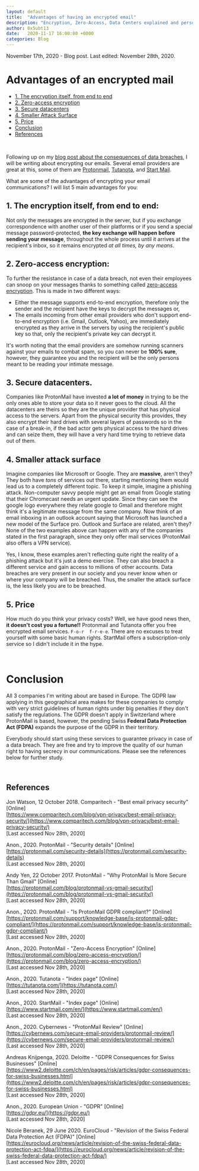 ```yaml
---
layout: default
title:  "Advantages of having an encrypted email"
description: "Encryption, Zero-Access, Data Centers explained and personal thoughts"
author: 0x5ubt13
date:   2020-11-17 16:00:00 +0000
categories: Blog
---
```


November 17th, 2020 - Blog post. Last edited: November 28th, 2020.

# Advantages of an encrypted mail

* <a href="#encryption">1. The encryption itself, from end to end</a>
* <a href="#zeroaccess">2. Zero-access encryption</a>
* <a href="#datacenters">3. Secure datacenters</a>
* <a href="#attacksurface">4. Smaller Attack Surface</a>
* <a href="#price">5. Price</a>
* <a href="#conclusion">Conclusion</a>
* <a href="#refs">References</a>


<p>&nbsp;</p>


Following up on my [blog post about the consequences of data breaches](https://0x5ubt13.github.io/blog/2020/11/17/consequences-of-medical-breaches.html), I will be writing about encrypting our emails. Several email providers are great at this, some of them are [Protonmail](https://protonmail.com/), [Tutanota](https://tutanota.com/), and [Start Mail](https://www.startmail.com/en/).

What are some of the advantages of encrypting your email communications? I will list 5 main advantages for you:

## <a id="encryption"></a> 1. The encryption itself, from end to end:
Not only the messages are encrypted in the server, but if you exchange correspondence with another user of their platforms or if you send a special message password-protected, **the key exchange will happen before sending your message**, throughout the whole process until it arrives at the recipient's inbox, so it remains encrypted *at all times, by any means.* 

## <a id="zeroaccess"></a> 2. Zero-access encryption:
To further the resistance in case of a data breach, not even their employees can snoop on your messages thanks to something called [zero-access encryption](https://protonmail.com/blog/zero-access-encryption/). This is made in two different ways:
- Either the message supports end-to-end encryption, therefore only the sender and the recipient have the keys to decrypt the messages or,
- The emails incoming from other email providers who don't support end-to-end encryption (i.e. Gmail, Outlook, Yahoo), are immediately encrypted as they arrive in the servers by using the recipient's public key so that, only the recipient's private key can decrypt it.  

It's worth noting that the email providers are somehow running scanners against your emails to combat spam, so you can never be **100% sure**, however, they guarantee you and the recipient will be the only persons meant to be reading your intimate message. 

## <a id="datacenters"></a> 3. Secure datacenters.
Companies like ProtonMail have invested **a lot of money** in trying to be the only ones able to store your data so it never goes to the cloud. All the datacenters are theirs so they are the unique provider that has physical access to the servers. Apart from the physical security this provides, they also encrypt their hard drives with several layers of passwords so in the case of a break-in, if the bad actor gets physical access to the hard drives and can seize them, they will have a very hard time trying to retrieve data out of them.

## <a id="attacksurface"></a> 4. Smaller attack surface
Imagine companies like Microsoft or Google. They are **massive**, aren't they? They both have *tons* of services out there, starting mentioning them would lead us to a completely different topic. 
To keep it simple, imagine a phishing attack. Non-computer savvy people might get an email from Google stating that their Chromecast needs an urgent update. Since they can see the google logo everywhere they relate google to Gmail and therefore might think it's a legitimate message from the same company. 
Now think of an email inboxing in an outlook account saying that Microsoft has launched a new model of the Surface pro. Outlook and Surface are related, aren't they?
None of the two examples above can happen with any of the companies stated in the first paragraph, since they only offer mail services (ProtonMail also offers a VPN service).

Yes, I know, these examples aren't reflecting quite right the reality of a phishing attack but it's just a demo exercise. They can also breach a different service and gain access to millions of other accounts. Data breaches are very present in our society and you never know when or where your company will be breached. Thus, the smaller the attack surface is, the less likely you are to be breached.

## <a id="price"></a> 5. Price
How much do you think your privacy costs?
Well, we have good news then, **it doesn't cost you a fortune!!** Protonmail and Tutanota offer you free encrypted email services. `F-o-r  f-r-e-e`. There are no excuses to treat yourself with some basic human rights. 
StartMail offers a subscription-only service so I didn't include it in the hype.

<p>&nbsp;</p>

# <a id="conclusion"></a> Conclusion
All 3 companies I'm writing about are based in Europe. The GDPR law applying in this geographical area makes for these companies to comply with very strict guidelines of human rights under big penalties if they don't satisfy the regulations. The GDPR doesn't apply in Switzerland where ProtonMail is based, however, the pending Swiss **Federal Data Protection Act (FDPA)** expands the purpose of the GDPR in their territory.

Everybody should start using these services to guarantee privacy in case of a data breach. They are free and try to improve the quality of our human right to having secrecy in our communications. Please see the references below for further study.


<p>&nbsp;</p>

## <a id="refs"></a> References

Jon Watson, 12 October 2018. Comparitech - "Best email privacy security" [Online] \
[https://www.comparitech.com/blog/vpn-privacy/best-email-privacy-security/](https://www.comparitech.com/blog/vpn-privacy/best-email-privacy-security/) \
[Last accessed Nov 28th, 2020]

Anon., 2020. ProtonMail - "Security details" [Online] \
[https://protonmail.com/security-details](https://protonmail.com/security-details) \
[Last accessed Nov 28th, 2020]

Andy Yen, 22 October 2017. ProtonMail - "Why ProtonMail Is More Secure Than Gmail" [Online] \
[https://protonmail.com/blog/protonmail-vs-gmail-security/](https://protonmail.com/blog/protonmail-vs-gmail-security/) \
[Last accessed Nov 28th, 2020]

Anon., 2020. ProtonMail - "Is ProtonMail GDPR compliant?" [Online] \
[https://protonmail.com/support/knowledge-base/is-protonmail-gdpr-compliant/](https://protonmail.com/support/knowledge-base/is-protonmail-gdpr-compliant/) \
[Last accessed Nov 28th, 2020]

Anon., 2020. ProtonMail - "Zero-Access Encryption" [Online] \
[https://protonmail.com/blog/zero-access-encryption/](https://protonmail.com/blog/zero-access-encryption/) \
[Last accessed Nov 28th, 2020]

Anon., 2020. Tutanota - "Index page" [Online] \
[https://tutanota.com/](https://tutanota.com/) \
[Last accessed Nov 28th, 2020]

Anon., 2020. StartMail - "Index page" [Online] \
[https://www.startmail.com/en/](https://www.startmail.com/en/) \
[Last accessed Nov 28th, 2020]

Anon., 2020. Cybernews - "ProtonMail Review" [Online] \
[https://cybernews.com/secure-email-providers/protonmail-review/](https://cybernews.com/secure-email-providers/protonmail-review/) \
[Last accessed Nov 28th, 2020]

Andreas Knijpenga, 2020. Deloitte - "GDPR Consequences for Swiss Businesses" [Online] \
[https://www2.deloitte.com/ch/en/pages/risk/articles/gdpr-consequences-for-swiss-businesses.html](https://www2.deloitte.com/ch/en/pages/risk/articles/gdpr-consequences-for-swiss-businesses.html) \
[Last accessed Nov 28th, 2020]

Anon., 2020. European Union - "GDPR" [Online] \
[https://gdpr.eu/](https://gdpr.eu/) \
[Last accessed Nov 28th, 2020]

Nicole Beranek, 29 June 2020. EuroCloud - "Revision of the Swiss Federal Data Protection Act (FDPA)" [Online] \
[https://eurocloud.org/news/article/revision-of-the-swiss-federal-data-protection-act-fdpa/](https://eurocloud.org/news/article/revision-of-the-swiss-federal-data-protection-act-fdpa/) \
[Last accessed Nov 28th, 2020]


